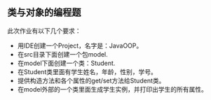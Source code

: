 ## 类与对象的编程题
此次作业有以下几个要求：
* 用IDE创建一个Project，名字是：JavaOOP。
* 在src目录下面创建一个包model.
* 在model下面创建一个类：Student.
* 在Student类里面有学生姓名，年龄，性别，学号。
* 提供构造方法和各个属性的get/set方法给Student类。
* 在model外部的一个类里面生成学生实例，并打印出学生的所有属性。
